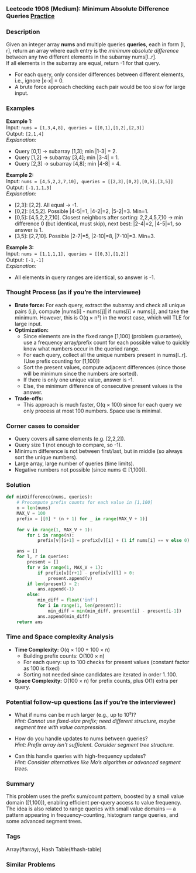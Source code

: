 ### Leetcode 1906 (Medium): Minimum Absolute Difference Queries [Practice](https://leetcode.com/problems/minimum-absolute-difference-queries)

### Description  
Given an integer array **nums** and multiple queries **queries**, each in form [l, r], return an array where each entry is the *minimum absolute difference* between any two different elements in the subarray nums[l..r].  
If all elements in the subarray are equal, return -1 for that query.

- For each query, only consider differences between different elements, i.e., ignore |x-x| = 0.
- A brute force approach checking each pair would be too slow for large input.

### Examples  

**Example 1:**  
Input: `nums = [1,3,4,8], queries = [[0,1],[1,2],[2,3]]`  
Output: `[2,1,4]`  
*Explanation:*
- Query [0,1] → subarray [1,3]; min |1-3| = 2.
- Query [1,2] → subarray [3,4]; min |3-4| = 1.
- Query [2,3] → subarray [4,8]; min |4-8| = 4.

**Example 2:**  
Input: `nums = [4,5,2,2,7,10], queries = [[2,3],[0,2],[0,5],[3,5]]`  
Output: `[-1,1,1,3]`  
*Explanation:*
- [2,3]: [2,2]. All equal → -1.
- [0,2]: [4,5,2]. Possible |4-5|=1, |4-2|=2, |5-2|=3. Min=1.
- [0,5]: [4,5,2,2,7,10]. Closest neighbors after sorting: 2,2,4,5,7,10 → min difference 0 (but identical, must skip), next best: |2-4|=2, |4-5|=1, so answer is 1.
- [3,5]: [2,7,10]. Possible |2-7|=5, |2-10|=8, |7-10|=3. Min=3.

**Example 3:**  
Input: `nums = [1,1,1,1], queries = [[0,3],[1,2]]`  
Output: `[-1,-1]`  
*Explanation:*
- All elements in query ranges are identical, so answer is -1.

### Thought Process (as if you’re the interviewee)  
- **Brute force:** For each query, extract the subarray and check all unique pairs (i,j), compute |nums[i] - nums[j]| if nums[i] ≠ nums[j], and take the minimum. However, this is O(q × n²) in the worst case, which will TLE for large input.
- **Optimization:**  
  - Since elements are in the fixed range [1,100] (problem guarantee), use a frequency array/prefix count for each possible value to quickly know what numbers occur in the queried range.
  - For each query, collect all the unique numbers present in nums[l..r]. (Use prefix counting for [1,100])
  - Sort the present values, compute adjacent differences (since those will be minimum since the numbers are sorted).
  - If there is only one unique value, answer is -1.
  - Else, the minimum difference of consecutive present values is the answer.
- **Trade-offs:**  
  - This approach is much faster, O(q × 100) since for each query we only process at most 100 numbers. Space use is minimal.

### Corner cases to consider  
- Query covers all same elements (e.g. [2,2,2]).
- Query size 1 (not enough to compare, so -1).
- Minimum difference is not between first/last, but in middle (so always sort the unique numbers).
- Large array, large number of queries (time limits).
- Negative numbers not possible (since nums ∈ [1,100]).

### Solution

```python
def minDifference(nums, queries):
    # Precompute prefix counts for each value in [1,100]
    n = len(nums)
    MAX_V = 100
    prefix = [[0] * (n + 1) for _ in range(MAX_V + 1)]
    
    for v in range(1, MAX_V + 1):
        for i in range(n):
            prefix[v][i+1] = prefix[v][i] + (1 if nums[i] == v else 0)

    ans = []
    for l, r in queries:
        present = []
        for v in range(1, MAX_V + 1):
            if prefix[v][r+1] - prefix[v][l] > 0:
                present.append(v)
        if len(present) < 2:
            ans.append(-1)
        else:
            min_diff = float('inf')
            for i in range(1, len(present)):
                min_diff = min(min_diff, present[i] - present[i-1])
            ans.append(min_diff)
    return ans
```

### Time and Space complexity Analysis  

- **Time Complexity:** O(q × 100 + 100 × n)
  - Building prefix counts: O(100 × n)
  - For each query: up to 100 checks for present values (constant factor as 100 is fixed)
  - Sorting not needed since candidates are iterated in order 1..100.
- **Space Complexity:** O(100 × n) for prefix counts, plus O(1) extra per query.

### Potential follow-up questions (as if you’re the interviewer)  

- What if nums can be much larger (e.g., up to 10⁹)?  
  *Hint: Cannot use fixed-size prefix; need different structure, maybe segment tree with value compression.*

- How do you handle updates to nums between queries?  
  *Hint: Prefix array isn't sufficient. Consider segment tree structure.*

- Can this handle queries with high-frequency updates?  
  *Hint: Consider alternatives like Mo’s algorithm or advanced segment trees.*

### Summary
This problem uses the prefix sum/count pattern, boosted by a small value domain ([1,100]), enabling efficient per-query access to value frequency. The idea is also related to range queries with small value domains — a pattern appearing in frequency-counting, histogram range queries, and some advanced segment trees.

### Tags
Array(#array), Hash Table(#hash-table)

### Similar Problems
